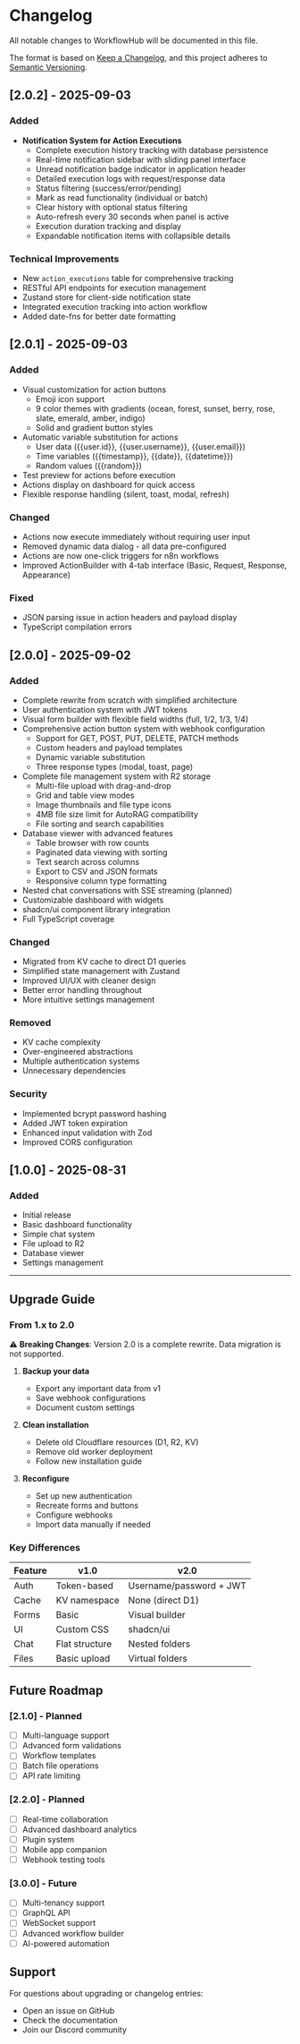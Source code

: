 # Changelog

All notable changes to WorkflowHub will be documented in this file.

The format is based on [Keep a Changelog](https://keepachangelog.com/en/1.1.0/),
and this project adheres to [Semantic Versioning](https://semver.org/spec/v2.0.0.html).

## [2.0.2] - 2025-09-03

### Added
- **Notification System for Action Executions**
  - Complete execution history tracking with database persistence
  - Real-time notification sidebar with sliding panel interface
  - Unread notification badge indicator in application header
  - Detailed execution logs with request/response data
  - Status filtering (success/error/pending)
  - Mark as read functionality (individual or batch)
  - Clear history with optional status filtering
  - Auto-refresh every 30 seconds when panel is active
  - Execution duration tracking and display
  - Expandable notification items with collapsible details

### Technical Improvements
- New `action_executions` table for comprehensive tracking
- RESTful API endpoints for execution management
- Zustand store for client-side notification state
- Integrated execution tracking into action workflow
- Added date-fns for better date formatting

## [2.0.1] - 2025-09-03

### Added
- Visual customization for action buttons
  - Emoji icon support
  - 9 color themes with gradients (ocean, forest, sunset, berry, rose, slate, emerald, amber, indigo)
  - Solid and gradient button styles
- Automatic variable substitution for actions
  - User data ({{user.id}}, {{user.username}}, {{user.email}})
  - Time variables ({{timestamp}}, {{date}}, {{datetime}})
  - Random values ({{random}})
- Test preview for actions before execution
- Actions display on dashboard for quick access
- Flexible response handling (silent, toast, modal, refresh)

### Changed
- Actions now execute immediately without requiring user input
- Removed dynamic data dialog - all data pre-configured
- Actions are now one-click triggers for n8n workflows
- Improved ActionBuilder with 4-tab interface (Basic, Request, Response, Appearance)

### Fixed
- JSON parsing issue in action headers and payload display
- TypeScript compilation errors

## [2.0.0] - 2025-09-02

### Added
- Complete rewrite from scratch with simplified architecture
- User authentication system with JWT tokens
- Visual form builder with flexible field widths (full, 1/2, 1/3, 1/4)
- Comprehensive action button system with webhook configuration
  - Support for GET, POST, PUT, DELETE, PATCH methods
  - Custom headers and payload templates
  - Dynamic variable substitution
  - Three response types (modal, toast, page)
- Complete file management system with R2 storage
  - Multi-file upload with drag-and-drop
  - Grid and table view modes
  - Image thumbnails and file type icons
  - 4MB file size limit for AutoRAG compatibility
  - File sorting and search capabilities
- Database viewer with advanced features
  - Table browser with row counts
  - Paginated data viewing with sorting
  - Text search across columns
  - Export to CSV and JSON formats
  - Responsive column type formatting
- Nested chat conversations with SSE streaming (planned)
- Customizable dashboard with widgets
- shadcn/ui component library integration
- Full TypeScript coverage

### Changed
- Migrated from KV cache to direct D1 queries
- Simplified state management with Zustand
- Improved UI/UX with cleaner design
- Better error handling throughout
- More intuitive settings management

### Removed
- KV cache complexity
- Over-engineered abstractions
- Multiple authentication systems
- Unnecessary dependencies

### Security
- Implemented bcrypt password hashing
- Added JWT token expiration
- Enhanced input validation with Zod
- Improved CORS configuration

## [1.0.0] - 2025-08-31

### Added
- Initial release
- Basic dashboard functionality
- Simple chat system
- File upload to R2
- Database viewer
- Settings management

---

## Upgrade Guide

### From 1.x to 2.0

⚠️ **Breaking Changes**: Version 2.0 is a complete rewrite. Data migration is not supported.

1. **Backup your data**
   - Export any important data from v1
   - Save webhook configurations
   - Document custom settings

2. **Clean installation**
   - Delete old Cloudflare resources (D1, R2, KV)
   - Remove old worker deployment
   - Follow new installation guide

3. **Reconfigure**
   - Set up new authentication
   - Recreate forms and buttons
   - Configure webhooks
   - Import data manually if needed

### Key Differences

| Feature | v1.0 | v2.0 |
|---------|------|------|
| Auth | Token-based | Username/password + JWT |
| Cache | KV namespace | None (direct D1) |
| Forms | Basic | Visual builder |
| UI | Custom CSS | shadcn/ui |
| Chat | Flat structure | Nested folders |
| Files | Basic upload | Virtual folders |

## Future Roadmap

### [2.1.0] - Planned
- [ ] Multi-language support
- [ ] Advanced form validations
- [ ] Workflow templates
- [ ] Batch file operations
- [ ] API rate limiting

### [2.2.0] - Planned
- [ ] Real-time collaboration
- [ ] Advanced dashboard analytics
- [ ] Plugin system
- [ ] Mobile app companion
- [ ] Webhook testing tools

### [3.0.0] - Future
- [ ] Multi-tenancy support
- [ ] GraphQL API
- [ ] WebSocket support
- [ ] Advanced workflow builder
- [ ] AI-powered automation

## Support

For questions about upgrading or changelog entries:
- Open an issue on GitHub
- Check the documentation
- Join our Discord community